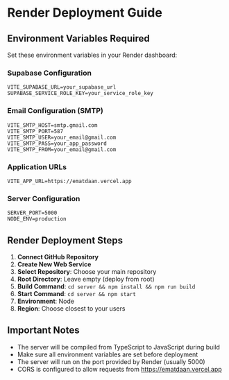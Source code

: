 # Render Deployment Guide

## Environment Variables Required

Set these environment variables in your Render dashboard:

### Supabase Configuration
```
VITE_SUPABASE_URL=your_supabase_url
SUPABASE_SERVICE_ROLE_KEY=your_service_role_key
```

### Email Configuration (SMTP)
```
VITE_SMTP_HOST=smtp.gmail.com
VITE_SMTP_PORT=587
VITE_SMTP_USER=your_email@gmail.com
VITE_SMTP_PASS=your_app_password
VITE_SMTP_FROM=your_email@gmail.com
```

### Application URLs
```
VITE_APP_URL=https://ematdaan.vercel.app
```

### Server Configuration
```
SERVER_PORT=5000
NODE_ENV=production
```

## Render Deployment Steps

1. **Connect GitHub Repository**
2. **Create New Web Service**
3. **Select Repository**: Choose your main repository
4. **Root Directory**: Leave empty (deploy from root)
5. **Build Command**: `cd server && npm install && npm run build`
6. **Start Command**: `cd server && npm start`
7. **Environment**: Node
8. **Region**: Choose closest to your users

## Important Notes

- The server will be compiled from TypeScript to JavaScript during build
- Make sure all environment variables are set before deployment
- The server will run on the port provided by Render (usually 5000)
- CORS is configured to allow requests from https://ematdaan.vercel.app 